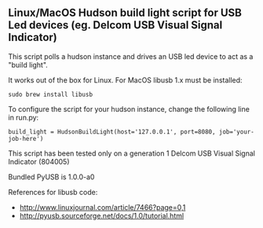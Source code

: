 
## Linux/MacOS Hudson build light script for USB Led devices (eg. Delcom USB Visual Signal Indicator)

This script polls a hudson instance and drives an USB led device to act as a "build light".

It works out of the box for Linux. For MacOS libusb 1.x must be installed:

    sudo brew install libusb

To configure the script for your hudson instance, change the following line in run.py:

    build_light = HudsonBuildLight(host='127.0.0.1', port=8080, job='your-job-here')

This script has been tested only on a generation 1 Delcom USB Visual Signal Indicator (804005)

Bundled PyUSB is 1.0.0-a0

References for libusb code: 

 * http://www.linuxjournal.com/article/7466?page=0,1
 * http://pyusb.sourceforge.net/docs/1.0/tutorial.html
